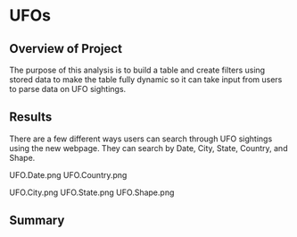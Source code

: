 # UFOs

## Overview of Project
The purpose of this analysis is to build a table and create filters using stored data to make the table fully dynamic so it can take input from users to parse data on UFO sightings. 

## Results 
There are a few different ways users can search through UFO sightings using the new webpage. They can search by Date, City, State, Country, and Shape.  

UFO.Date.png
UFO.Country.png


UFO.City.png
UFO.State.png
UFO.Shape.png

## Summary
